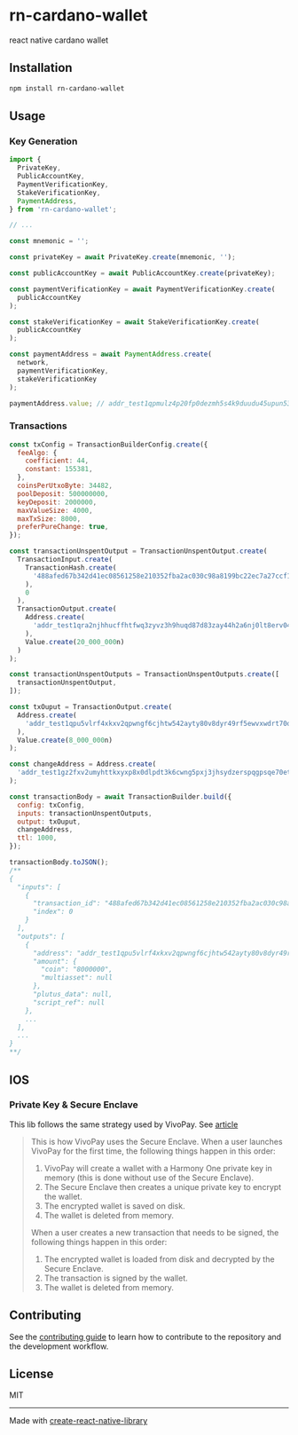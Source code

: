 # rn-cardano-wallet

react native cardano wallet

## Installation

```sh
npm install rn-cardano-wallet
```

## Usage

### Key Generation

```js
import {
  PrivateKey,
  PublicAccountKey,
  PaymentVerificationKey,
  StakeVerificationKey,
  PaymentAddress,
} from 'rn-cardano-wallet';

// ...

const mnemonic = '';

const privateKey = await PrivateKey.create(mnemonic, '');

const publicAccountKey = await PublicAccountKey.create(privateKey);

const paymentVerificationKey = await PaymentVerificationKey.create(
  publicAccountKey
);

const stakeVerificationKey = await StakeVerificationKey.create(
  publicAccountKey
);

const paymentAddress = await PaymentAddress.create(
  network,
  paymentVerificationKey,
  stakeVerificationKey
);

paymentAddress.value; // addr_test1qpmulz4p20fp0dezmh5s4k9duudu45upun53c287w9s8f78trfmehefs0j9jnhhlkn9t6ctsjq4guvtf8hs9kmtqqa8qzfct4l
```

### Transactions

```js
const txConfig = TransactionBuilderConfig.create({
  feeAlgo: {
    coefficient: 44,
    constant: 155381,
  },
  coinsPerUtxoByte: 34482,
  poolDeposit: 500000000,
  keyDeposit: 2000000,
  maxValueSize: 4000,
  maxTxSize: 8000,
  preferPureChange: true,
});

const transactionUnspentOutput = TransactionUnspentOutput.create(
  TransactionInput.create(
    TransactionHash.create(
      '488afed67b342d41ec08561258e210352fba2ac030c98a8199bc22ec7a27ccf1'
    ),
    0
  ),
  TransactionOutput.create(
    Address.create(
      'addr_test1qra2njhhucffhtfwq3zyvz3h9huqd87d83zay44h2a6nj0lt8erv04n4weca43v4jhdrpqsc5f5mh2zx0pa4k04v34eq32w05z'
    ),
    Value.create(20_000_000n)
  )
);

const transactionUnspentOutputs = TransactionUnspentOutputs.create([
  transactionUnspentOutput,
]);

const txOuput = TransactionOutput.create(
  Address.create(
    'addr_test1qpu5vlrf4xkxv2qpwngf6cjhtw542ayty80v8dyr49rf5ewvxwdrt70qlcpeeagscasafhffqsxy36t90ldv06wqrk2qum8x5w'
  ),
  Value.create(8_000_000n)
);

const changeAddress = Address.create(
  'addr_test1gz2fxv2umyhttkxyxp8x0dlpdt3k6cwng5pxj3jhsydzerspqgpsqe70et'
);

const transactionBody = await TransactionBuilder.build({
  config: txConfig,
  inputs: transactionUnspentOutputs,
  output: txOuput,
  changeAddress,
  ttl: 1000,
});

transactionBody.toJSON();
/**
{
  "inputs": [
    {
      "transaction_id": "488afed67b342d41ec08561258e210352fba2ac030c98a8199bc22ec7a27ccf1",
      "index": 0
    }
  ],
  "outputs": [
    {
      "address": "addr_test1qpu5vlrf4xkxv2qpwngf6cjhtw542ayty80v8dyr49rf5ewvxwdrt70qlcpeeagscasafhffqsxy36t90ldv06wqrk2qum8x5w",
      "amount": {
        "coin": "8000000",
        "multiasset": null
      },
      "plutus_data": null,
      "script_ref": null
    },
    ...
  ],
  ...
}
**/
```

## IOS

### Private Key & Secure Enclave

This lib follows the same strategy used by VivoPay. See [article](https://medium.com/coinmonks/how-we-created-an-insanely-secure-crypto-wallet-617917063a06#:~:text=The%20Secure%20Enclave%20is%20a,cannot%20leave%20the%20Secure%20Enclave.)

> This is how VivoPay uses the Secure Enclave. When a user launches
> VivoPay for the first time, the following things happen in this order:
>
> 1.  VivoPay will create a wallet with a Harmony One private key in memory (this is done without use of the Secure Enclave).
> 2.  The Secure Enclave then creates a unique private key to encrypt the wallet.
> 3.  The encrypted wallet is saved on disk.
> 4.  The wallet is deleted from memory.
>
> When a user creates a new transaction that needs to be signed, the
> following things happen in this order:
>
> 1.  The encrypted wallet is loaded from disk and decrypted by the Secure Enclave.
> 2.  The transaction is signed by the wallet.
> 3.  The wallet is deleted from memory.

## Contributing

See the [contributing guide](CONTRIBUTING.md) to learn how to contribute to the repository and the development workflow.

## License

MIT

---

Made with [create-react-native-library](https://github.com/callstack/react-native-builder-bob)
